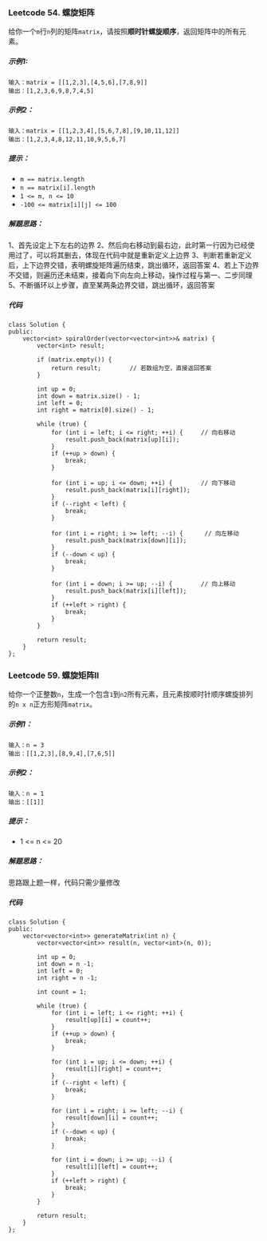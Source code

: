 ### Leetcode 54. 螺旋矩阵
给你一个`m`行`n`列的矩阵`matrix`，请按照**顺时针螺旋顺序**，返回矩阵中的所有元素。
##### 示例1:
```
输入：matrix = [[1,2,3],[4,5,6],[7,8,9]]
输出：[1,2,3,6,9,8,7,4,5]
```
##### 示例2：
```
输入：matrix = [[1,2,3,4],[5,6,7,8],[9,10,11,12]]
输出：[1,2,3,4,8,12,11,10,9,5,6,7]
```
##### 提示：
- `m == matrix.length`
- `n == matrix[i].length`
- `1 <= m, n <= 10`
- `-100 <= matrix[i][j] <= 100`

##### 解题思路：
1、首先设定上下左右的边界
2、然后向右移动到最右边，此时第一行因为已经使用过了，可以将其删去，体现在代码中就是重新定义上边界
3、判断若重新定义后，上下边界交错，表明螺旋矩阵遍历结束，跳出循环，返回答案
4、若上下边界不交错，则遍历还未结束，接着向下向左向上移动，操作过程与第一、二步同理
5、不断循环以上步骤，直至某两条边界交错，跳出循环，返回答案

##### 代码
```JavaScript{.line-numbers}
class Solution {
public:
    vector<int> spiralOrder(vector<vector<int>>& matrix) {
        vector<int> result;

        if (matrix.empty()) {
            return result;        // 若数组为空，直接返回答案
        }

        int up = 0;
        int down = matrix.size() - 1;
        int left = 0;
        int right = matrix[0].size() - 1;

        while (true) {
            for (int i = left; i <= right; ++i) {     // 向右移动
                result.push_back(matrix[up][i]);
            }
            if (++up > down) {
                break;
            }

            for (int i = up; i <= down; ++i) {        // 向下移动
                result.push_back(matrix[i][right]);
            }
            if (--right < left) {
                break;
            }

            for (int i = right; i >= left; --i) {      // 向左移动
                result.push_back(matrix[down][i]);
            }
            if (--down < up) {
                break;
            }

            for (int i = down; i >= up; --i) {        // 向上移动
                result.push_back(matrix[i][left]);
            }
            if (++left > right) {
                break;
            }
        }

        return result;
    }
};
```

### Leetcode 59. 螺旋矩阵II
给你一个正整数`n`，生成一个包含`1`到`n2`所有元素，且元素按顺时针顺序螺旋排列的`n x n`正方形矩阵`matrix`。
##### 示例1：
```
输入：n = 3
输出：[[1,2,3],[8,9,4],[7,6,5]]
```
##### 示例2：
```
输入：n = 1
输出：[[1]]
```
##### 提示：
- 1 <= n <= 20

##### 解题思路：
思路跟上题一样，代码只需少量修改

##### 代码
```JavaScript{.line-numbers}
class Solution {
public:
    vector<vector<int>> generateMatrix(int n) {
        vector<vector<int>> result(n, vector<int>(n, 0));

        int up = 0;
        int down = n -1;
        int left = 0;
        int right = n -1;

        int count = 1;

        while (true) {
            for (int i = left; i <= right; ++i) {
                result[up][i] = count++;
            }
            if (++up > down) {
                break;
            }

            for (int i = up; i <= down; ++i) {
                result[i][right] = count++;
            }
            if (--right < left) {
                break;
            }

            for (int i = right; i >= left; --i) {
                result[down][i] = count++;
            }
            if (--down < up) {
                break;
            }

            for (int i = down; i >= up; --i) {
                result[i][left] = count++;
            }
            if (++left > right) {
                break;
            }
        }
        
        return result;
    }
};
```
